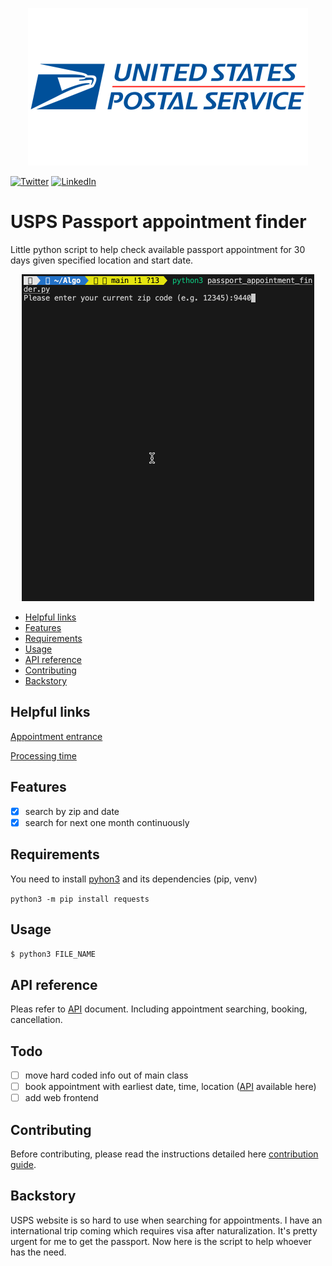 <p align="center">
  <img src="Resources/United-States-Postal-Service-Logo.png" width="448" height="252"/>
</p>

[![Twitter](https://img.shields.io/badge/twitter-%40JackieQi-blue.svg?style=flat-square)](https://twitter.com/JackieQi)
[![LinkedIn](https://img.shields.io/badge/LinkedIn-JackieQi-blue.svg?style=flat-square)](https://www.linkedin.com/in/chiqi/)
# USPS Passport appointment finder



Little python script to help check available passport appointment for 30 days given specified location and start date.

<p align="center">
  <img src="Resources/demo.gif" alt="animated" />
</p>

- [Helpful links](#helpful-links)
- [Features](#features)
- [Requirements](#requirements)
- [Usage](#usage)
- [API reference](#api-reference)
- [Contributing](#contributing)
- [Backstory](#backstory)



## Helpful links
[Appointment entrance](https://tools.usps.com/rcas.htm)

[Processing time](https://travel.state.gov/content/travel/en/passports/how-apply/processing-times.html)

## Features
- [x] search by zip and date
- [x] search for next one month continuously

## Requirements

You need to install [pyhon3](ttps://www.python.org/downloads/) and its dependencies (pip, venv)

```python3 -m pip install requests```


## Usage
```$ python3 FILE_NAME```

## API reference
Pleas refer to [API](https://github.com/JackieQi/USPSPassportAppointmentFinder/blob/main/API_Reference.md) document. 
Including appointment searching, booking, cancellation.

## Todo
- [ ] move hard coded info out of main class
- [ ] book appointment with earliest date, time, location ([API](https://github.com/JackieQi/USPSPassportAppointmentFinder/blob/main/API_Reference.md) available here)
- [ ] add web frontend

## Contributing

Before contributing, please read the instructions detailed here [contribution guide](https://github.com/JackieQi/USPSPassportAppointmentFinder/blob/main/CONTRIBUTING.md).

## Backstory

USPS website is so hard to use when searching for appointments. I have an international trip coming which requires visa after naturalization.
It's pretty urgent for me to get the passport. Now here is the script to help whoever has the need.
